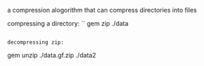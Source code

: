 a compression alogorithm that can compress directories into files

compressing a directory:
``
gem zip ./data
```

decompressing zip:
```
gem unzip ./data.gf.zip ./data2
```